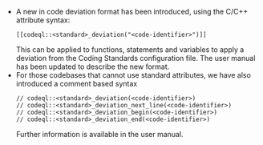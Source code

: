  - A new in code deviation format has been introduced, using the C/C++ attribute syntax:
   ```
   [[codeql::<standard>_deviation("<code-identifier>")]]
   ```
   This can be applied to functions, statements and variables to apply a deviation from the Coding Standards configuration file. The user manual has been updated to describe the new format.
 - For those codebases that cannot use standard attributes, we have also introduced a comment based syntax
   ```
   // codeql::<standard>_deviation(<code-identifier>)
   // codeql::<standard>_deviation_next_line(<code-identifier>)
   // codeql::<standard>_deviation_begin(<code-identifier>)
   // codeql::<standard>_deviation_end(<code-identifier>)
   ```
   Further information is available in the user manual.